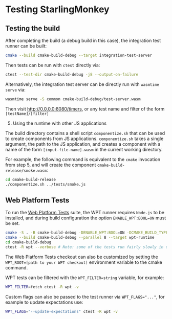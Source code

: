 # Testing StarlingMonkey

## Testing the build

After completing the build (a debug build in this case), the integration test runner can be built:

```bash
cmake --build cmake-build-debug --target integration-test-server
```

Then tests can be run with `ctest` directly via:

```bash
ctest --test-dir cmake-build-debug -j8 --output-on-failure
```

Alternatively, the integration test server can be directly run with `wasmtime serve` via:

```bash
wasmtime serve -S common cmake-build-debug/test-server.wasm
```

Then visit http://0.0.0.0:8080/timers, or any test name and filter of the form `[testName]/[filter]`

5. Using the runtime with other JS applications

The build directory contains a shell script `componentize.sh` that can be used to create components
from JS applications. `componentize.sh` takes a single argument, the path to the JS application, and
creates a component with a name of the form `[input-file-name].wasm` in the current working
directory.

For example, the following command is equivalent to the `cmake` invocation from step 5, and will
create the component `cmake-build-release/smoke.wasm`:

```bash
cd cmake-build-release
./componentize.sh ../tests/smoke.js
```

## Web Platform Tests

To run the [Web Platform Tests](https://web-platform-tests.org/) suite, the WPT runner requires
`Node.js` to be installed, and during build configuration the option `ENABLE_WPT:BOOL=ON` must be
set.

```bash
cmake -S . -B cmake-build-debug -DENABLE_WPT:BOOL=ON -DCMAKE_BUILD_TYPE=Debug
cmake --build cmake-build-debug --parallel 8 --target wpt-runtime
cd cmake-build-debug
ctest -R wpt --verbose # Note: some of the tests run fairly slowly in debug builds, so be patient
```

The Web Platform Tests checkout can also be customized by setting the
`WPT_ROOT=[path to your WPT checkout]` environment variable to the cmake command.

WPT tests can be filtered with the `WPT_FILTER=string` variable, for example:

```bash
WPT_FILTER=fetch ctest -R wpt -v
```

Custom flags can also be passed to the test runner via `WPT_FLAGS="..."`, for example to update
expectations use:

```bash
WPT_FLAGS="--update-expectations" ctest -R wpt -v
```

